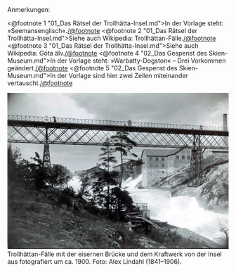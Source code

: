 <div class="anmerkungen">Anmerkungen:</div>

<@footnote 1 "01_Das Rätsel der Trollhätta-Insel.md">In der Vorlage steht: »Seemansenglisch«.</@footnote>
<@footnote 2 "01_Das Rätsel der Trollhätta-Insel.md">Siehe auch Wikipedia: Trollhättan-Fälle.</@footnote>
<@footnote 3 "01_Das Rätsel der Trollhätta-Insel.md">Siehe auch Wikipedia: Göta älv.</@footnote>
<@footnote 4 "02_Das Gespenst des Skien-Museum.md">In der Vorlage steht: »Warbatty-Dogston« – Drei Vorkommen geändert.</@footnote>
<@footnote 5 "02_Das Gespenst des Skien-Museum.md">In der Vorlage sind hier zwei Zeilen miteinander vertauscht.</@footnote>

<div class="img-right pre"><img alt="Trollhättan-Fälle" src="075_Trollhaettan-Faelle.jpg"/>
Trollhättan-Fälle mit der eisernen Brücke und dem Kraftwerk von der Insel aus fotografiert um ca. 1900.
Foto: Alex Lindahl (1841–1906).
</div>
